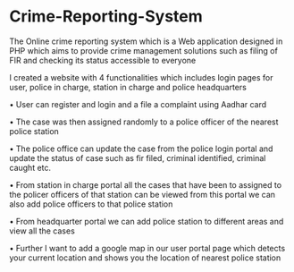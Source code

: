 # Crime-Reporting-System
The Online crime reporting system which is a Web application designed in PHP  which aims to provide crime management solutions such as filing of FIR  and checking its status accessible to everyone

I created a website with 4 functionalities which includes login pages for user, police in charge, station in charge and police headquarters

• User can register and login and a file a complaint using Aadhar card

• The case was then assigned randomly to a police officer of the nearest police station

• The police office can update the case from the police login portal and update the status of case such as fir filed, criminal identified, criminal caught etc.

• From station in charge portal all the cases that have been to assigned to the policer officers of that station can be viewed from this portal we can also add police officers to that police station

• From headquarter portal we can add police station to different areas and view all the cases

• Further I want to add a google map in our user portal page which detects your current location and shows you the location of nearest police station
